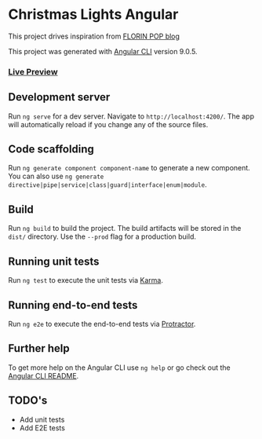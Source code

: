 # Christmas Lights Angular

This project drives inspiration from [FLORIN POP blog](https://www.florin-pop.com/blog/2019/03/15-plus-app-ideas-to-build-to-level-up-your-coding-skills/)

This project was generated with [Angular CLI](https://github.com/angular/angular-cli) version 9.0.5.

### [Live Preview](https://stackblitz.com/github/yagamilight1987/christmas-lights-angular?embed=1&hideExplorer=1&hideNavigation=1&view=preview)

## Development server

Run `ng serve` for a dev server. Navigate to `http://localhost:4200/`. The app will automatically reload if you change any of the source files.

## Code scaffolding

Run `ng generate component component-name` to generate a new component. You can also use `ng generate directive|pipe|service|class|guard|interface|enum|module`.

## Build

Run `ng build` to build the project. The build artifacts will be stored in the `dist/` directory. Use the `--prod` flag for a production build.

## Running unit tests

Run `ng test` to execute the unit tests via [Karma](https://karma-runner.github.io).

## Running end-to-end tests

Run `ng e2e` to execute the end-to-end tests via [Protractor](http://www.protractortest.org/).

## Further help

To get more help on the Angular CLI use `ng help` or go check out the [Angular CLI README](https://github.com/angular/angular-cli/blob/master/README.md).

## TODO's
- Add unit tests
- Add E2E tests
